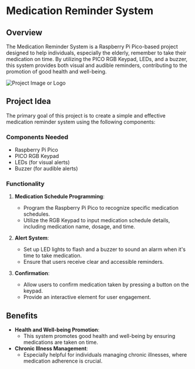 # Medication Reminder System

## Overview

The Medication Reminder System is a Raspberry Pi Pico-based project designed to help individuals, especially the elderly, remember to take their medication on time. By utilizing the PICO RGB Keypad, LEDs, and a buzzer, this system provides both visual and audible reminders, contributing to the promotion of good health and well-being.

![Project Image or Logo](link_to_image.png)

## Project Idea

The primary goal of this project is to create a simple and effective medication reminder system using the following components:

### Components Needed

- Raspberry Pi Pico
- PICO RGB Keypad
- LEDs (for visual alerts)
- Buzzer (for audible alerts)

### Functionality

1. **Medication Schedule Programming**:
   - Program the Raspberry Pi Pico to recognize specific medication schedules.
   - Utilize the RGB Keypad to input medication schedule details, including medication name, dosage, and time.

2. **Alert System**:
   - Set up LED lights to flash and a buzzer to sound an alarm when it's time to take medication.
   - Ensure that users receive clear and accessible reminders.

3. **Confirmation**:
   - Allow users to confirm medication taken by pressing a button on the keypad.
   - Provide an interactive element for user engagement.

## Benefits

- **Health and Well-being Promotion**:
  - This system promotes good health and well-being by ensuring medications are taken on time.
- **Chronic Illness Management**:
  - Especially helpful for individuals managing chronic illnesses, where medication adherence is crucial.
